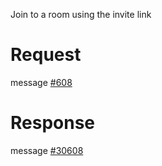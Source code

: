 Join to a room using the invite link

# Request
message [#608](../../proto/README.md#action_608)

# Response
message [#30608](../../proto/README.md#action_30608)

